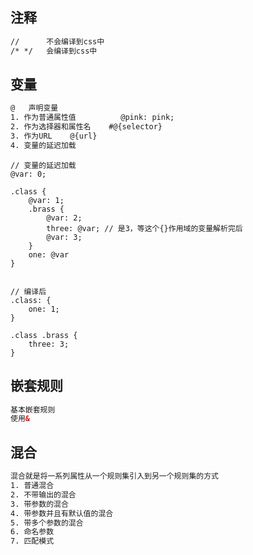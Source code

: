 ## 注释

~~~html
// 		不会编译到css中
/* */ 	会编译到css中
~~~

## 变量

~~~html
@	声明变量
1. 作为普通属性值 			@pink: pink;
2. 作为选择器和属性名 	#@{selector}
3. 作为URL	@{url}
4. 变量的延迟加载
~~~

~~~less
// 变量的延迟加载
@var: 0;

.class {
    @var: 1;
    .brass {
        @var: 2;
        three: @var; // 是3，等这个{}作用域的变量解析完后
        @var: 3;
    }
    one: @var
}


// 编译后
.class: {
    one: 1;
}

.class .brass {
    three: 3;
}
~~~









## 嵌套规则

~~~html
基本嵌套规则
使用&
~~~

## 混合

~~~html
混合就是将一系列属性从一个规则集引入到另一个规则集的方式
1. 普通混合
2. 不带输出的混合
3. 带参数的混合
4. 带参数并且有默认值的混合
5. 带多个参数的混合
6. 命名参数
7. 匹配模式
~~~


